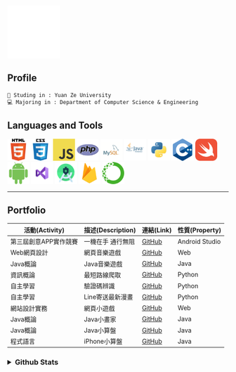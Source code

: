 ![gif from nerdy.dev](https://github.com/axuy312/axuy312/blob/main/hi.gif)  

## Profile 
    🏫 Studing in : Yuan Ze University
    💻 Majoring in : Department of Computer Science & Engineering
    
## Languages and Tools
<img height="50" width="50" src="https://github.com/axuy312/axuy312/blob/main/icon/html.png" /><img height="50" width="50" src="https://github.com/axuy312/axuy312/blob/main/icon/css.png" />
<img height="50" width="50" src="https://github.com/axuy312/axuy312/blob/main/icon/javascript.png" /> 
<img height="50" width="50" src="https://github.com/axuy312/axuy312/blob/main/icon/php.png" /> 
<img height="50" width="50" src="https://github.com/axuy312/axuy312/blob/main/icon/mysql.png" /> 
<img height="50" width="50" src="https://github.com/axuy312/axuy312/blob/main/icon/java.png" /> 
<img height="50" width="50" src="https://github.com/axuy312/axuy312/blob/main/icon/python.png" /> 
<img height="50" width="50" src="https://github.com/axuy312/axuy312/blob/main/icon/cpp.png" /> 
<img height="50" width="50" src="https://github.com/axuy312/axuy312/blob/main/icon/swift.png" /> 
<img height="50" width="50" src="https://github.com/axuy312/axuy312/blob/main/icon/android.png" /> 
<img height="50" width="50" src="https://github.com/axuy312/axuy312/blob/main/icon/visualstudio.png" /> 
<img height="50" width="50" src="https://github.com/axuy312/axuy312/blob/main/icon/androidstudio.png" /> 
<img height="50" width="50" src="https://github.com/axuy312/axuy312/blob/main/icon/firebase.png" /> 
<img height="50" width="50" src="https://github.com/axuy312/axuy312/blob/main/icon/anaconda.png" />  
 
 
 
-----
    

## Portfolio  
| 活動(Activity) | 描述(Description) | 連結(Link) | 性質(Property) |
| --------- | ---------- | ----------------------------------------------------| ---------|
| 第三屆創意APP實作競賽 | 一機在手 通行無阻 | [GitHub](https://github.com/axuy312/YZU_APP_Contest-YZUPass) | Android Studio |
| Web網頁設計 | 網頁音樂遊戲 | [GitHub](https://github.com/axuy312/Web_1071_FinalProject) | Web |
| Java概論 | Java音樂遊戲 | [GitHub](https://github.com/axuy312/Java_1082_FinalProject) | Java |
| 資訊概論 | 最短路線爬取 | [GitHub](https://github.com/axuy312/Python_1081_HomeworkProject) | Python |
| 自主學習 | 驗證碼辨識 | [GitHub](https://github.com/axuy312/Python_YZU_CAPTCHA-Crawler) | Python |
| 自主學習 | Line寄送最新漫畫 | [GitHub](https://github.com/axuy312/Python_Comic_Crawler-and-Line-sender) | Python |
| 網站設計實務 | 網頁小遊戲 | [GitHub](https://github.com/axuy312/Web_1072_FinalProject) | Web |
| Java概論 | Java小畫家 | [GitHub](https://github.com/axuy312/Java_1082_Paint) | Java |
| Java概論 | Java小算盤 | [GitHub](https://github.com/axuy312/Java_1082_Calculator) | Java |
| 程式語言 | iPhone小算盤 | [GitHub](https://github.com/axuy312/Swift_1082_Calculator) | Java |

<h3><details>
 <summary>Github Stats</summary>
    <img align="center" src="https://github-readme-stats.vercel.app/api?username=axuy312&bg_color=30,e96443,904e95&title_color=fff&text_color=fff" />
    <img align="center" src="https://github-readme-stats.vercel.app/api/top-langs/?username=axuy312&layout=compact)](https://github.com/anuraghazra/github-readme-stats" />
</details></h3>
